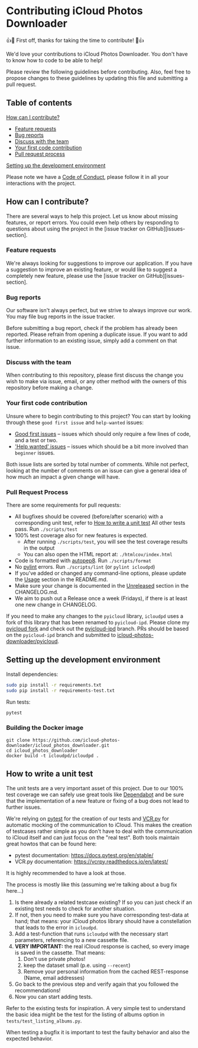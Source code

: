 # Contributing iCloud Photos Downloader

[//]: # (inspired from https://raw.githubusercontent.com/keepassxreboot/keepassxc/develop/.github/CONTRIBUTING.md)

:+1::tada: First off, thanks for taking the time to contribute! :tada::+1:

We'd love your contributions to iCloud Photos Downloader. You don't have to know how to code to be able to help!

Please review the following guidelines before contributing.  Also, feel free to propose changes to these guidelines by updating this file and submitting a pull request.

## Table of contents

[How can I contribute?](#how-can-i-contribute)

* [Feature requests](#feature-requests)
* [Bug reports](#bug-reports)
* [Discuss with the team](#discuss-with-the-team)
* [Your first code contribution](#your-first-code-contribution)
* [Pull request process](#pull-request-process)

[Setting up the development environment](#setting_up_the_development_environment)

Please note we have a [Code of Conduct](CODE_OF_CONDUCT.md), please follow it in all your interactions with the project.

## How can I contribute?

There are several ways to help this project. Let us know about missing features, or report errors. You could even help others by responding to questions about using the project in the [issue tracker on GitHub][issues-section].

### Feature requests

We're always looking for suggestions to improve our application. If you have a suggestion to improve an existing feature, or would like to suggest a completely new feature, please use the [issue tracker on GitHub][issues-section].

### Bug reports

Our software isn't always perfect, but we strive to always improve our work. You may file bug reports in the issue tracker.

Before submitting a bug report, check if the problem has already been reported. Please refrain from opening a duplicate issue. If you want to add further information to an existing issue, simply add a comment on that issue.

### Discuss with the team

When contributing to this repository, please first discuss the change you wish to make via issue,
email, or any other method with the owners of this repository before making a change.

### Your first code contribution

Unsure where to begin contributing to this project? You can start by looking through these `good first issue` and `help-wanted` issues:

* [Good first issues](good+first+issue) – issues which should only require a few lines of code, and a test or two.
* ['Help wanted' issues](help-wanted) – issues which should be a bit more involved than `beginner` issues.

Both issue lists are sorted by total number of comments. While not perfect, looking at the number of comments on an issue can give a general idea of how much an impact a given change will have.

### Pull Request Process

There are some requirements for pull requests:

* All bugfixes should be covered (before/after scenario) with a corresponding
  unit test, refer to [How to write a unit test](#how-to-write-a-unit-test) All other tests pass. Run `./scripts/test`
* 100% test coverage also for new features is expected.
  * After running `./scripts/test`, you will see the test coverage results in the output
  * You can also open the HTML report at: `./htmlcov/index.html`
* Code is formatted with [autopep8](https://github.com/hhatto/autopep8). Run `./scripts/format`
* No [pylint](https://www.pylint.org/) errors. Run `./scripts/lint` (or `pylint icloudpd`)
* If you've added or changed any command-line options,
  please update the [Usage](README.md#usage) section in the README.md.
* Make sure your change is documented in the
[Unreleased](CHANGELOG.md#unreleased) section in the CHANGELOG.md.
* We aim to push out a Release once a week (Fridays),  if there is at least one new change in CHANGELOG.

If you need to make any changes to the `pyicloud` library,
`icloudpd` uses a fork of this library that has been renamed to `pyicloud-ipd`.
Please clone my [pyicloud fork](https://github.com/icloud-photos-downloader/pyicloud)
and check out the [pyicloud-ipd](https://github.com/icloud-photos-downloader/pyicloud/tree/pyicloud-ipd)
branch. PRs should be based on the `pyicloud-ipd` branch and submitted to
[icloud-photos-downloader/pyicloud](https://github.com/icloud-photos-downloader/pyicloud).

## Setting up the development environment

Install dependencies:

``` sh
sudo pip install -r requirements.txt
sudo pip install -r requirements-test.txt
```

Run tests:

``` sh
pytest
```

### Building the Docker image

``` none
git clone https://github.com/icloud-photos-downloader/icloud_photos_downloader.git
cd icloud_photos_downloader
docker build -t icloudpd/icloudpd .
```

## How to write a unit test

The unit tests are a very important asset of this project. Due to our 100% test coverage we can safely use great tools like [Dependabot](dependabot.com) and be sure that the implementation of a new feature or fixing of a bug does not lead to further issues.

We're relying on [pytest](pytest.org) for the creation of our tests and [VCR.py](https://github.com/kevin1024/vcrpy) for automatic mocking of the communication to iCloud. This makes the creation of testcases rather simple as you don't have to deal with the communication to iCloud itself and can just focus on the "real test". Both tools maintain great howtos that can be found here:

* pytest documentation: https://docs.pytest.org/en/stable/
* VCR.py documentation: https://vcrpy.readthedocs.io/en/latest/

It is highly recommended to have a look at those.

The process is mostly like this (assuming we're talking about a bug fix here...)

1. Is there already a related testcase existing? If so you can just check if an existing test needs to check for another situation.
1. If not, then you need to make sure you have corresponding test-data at hand; that means: your iCloud photos library should have a constellation that leads to the error in `icloudpd`.
1. Add a test-function that runs `icloudpd` with the necessary start parameters, referencing to a new cassette file.
1. **VERY IMPORTANT:** the real iCloud response is cached, so every image is saved in the cassette. That means:
   1. Don't use private photos!
   1. keep the dataset small (p.e. using `--recent`)
   1. Remove your personal information from the cached REST-response (Name, email addresses)
1. Go back to the previous step and verify again that you followed the recommendations!
1. Now you can start adding tests.

Refer to the existing tests for inspiration. A very simple test to understand the basic idea might be the test for the listing of albums option in `tests/test_listing_albums.py`.

When testing a bugfix it is important to test the faulty behavior and also the expected behavior.
